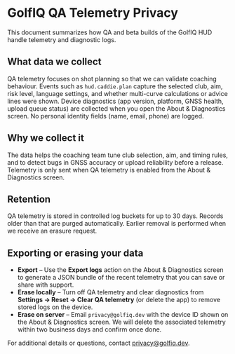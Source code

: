 # GolfIQ QA Telemetry Privacy

This document summarizes how QA and beta builds of the GolfIQ HUD handle telemetry and diagnostic
logs.

## What data we collect

QA telemetry focuses on shot planning so that we can validate coaching behaviour. Events such as
`hud.caddie.plan` capture the selected club, aim, risk level, language settings, and whether
multi-curve calculations or advice lines were shown. Device diagnostics (app version, platform,
GNSS health, upload queue status) are collected when you open the About & Diagnostics screen. No
personal identity fields (name, email, phone) are logged.

## Why we collect it

The data helps the coaching team tune club selection, aim, and timing rules, and to detect bugs in
GNSS accuracy or upload reliability before a release. Telemetry is only sent when QA telemetry is
enabled from the About & Diagnostics screen.

## Retention

QA telemetry is stored in controlled log buckets for up to 30 days. Records older than that are
purged automatically. Earlier removal is performed when we receive an erasure request.

## Exporting or erasing your data

* **Export** – Use the **Export logs** action on the About & Diagnostics screen to generate a JSON
  bundle of the recent telemetry that you can save or share with support.
* **Erase locally** – Turn off QA telemetry and clear diagnostics from **Settings → Reset → Clear QA
  telemetry** (or delete the app) to remove stored logs on the device.
* **Erase on server** – Email `privacy@golfiq.dev` with the device ID shown on the About & Diagnostics
  screen. We will delete the associated telemetry within two business days and confirm once done.

For additional details or questions, contact privacy@golfiq.dev.

